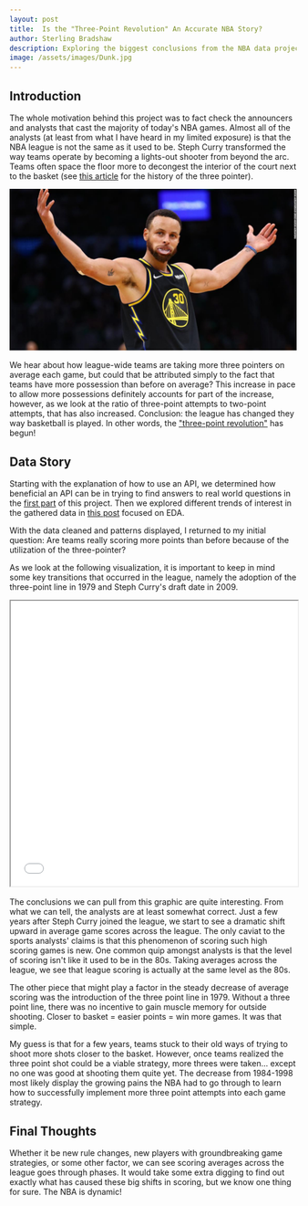 ```yaml
---
layout: post
title:  Is the "Three-Point Revolution" An Accurate NBA Story?
author: Sterling Bradshaw
description: Exploring the biggest conclusions from the NBA data project
image: /assets/images/Dunk.jpg
---
```


## Introduction
The whole motivation behind this project was to fact check the announcers and analysts that cast the majority of today's NBA games. Almost all of the analysts (at least from what I have heard in my limited exposure) is that the NBA league is not the same as it used to be. Steph Curry transformed the way teams operate by becoming a lights-out shooter from beyond the arc. Teams often space the floor more to decongest the interior of the court next to the basket (see [this article](https://www.thehoopsgeek.com/history-three-pointer/) for the history of the three pointer).

![Steph](https://raw.githubusercontent.com/sterling-bradshaw/my386blog/main/assets/images/Steph.jpg)

We hear about how league-wide teams are taking more three pointers on average each game, but could that be attributed simply to the fact that teams have more possession than before on average? This increase in pace to allow more possessions definitely accounts for part of the increase, however, as we look at the ratio of three-point attempts to two-point attempts, that has also increased. Conclusion: the league has changed they way basketball is played. In other words, the ["three-point revolution"](https://www.nba.com/news/3-point-era-nba-75) has begun!



## Data Story
Starting with the explanation of how to use an API, we determined how beneficial an API can be in trying to find answers to real world questions in the [first part](https://sterling-bradshaw.github.io/my386blog/2023/03/15/Data-Gather.html) of this project. Then we explored different trends of interest in the gathered data in [this post](https://sterling-bradshaw.github.io/my386blog/2023/03/31/EDA.html) focused on EDA.

With the data cleaned and patterns displayed, I returned to my initial question: Are teams really scoring more points than before because of the utilization of the three-pointer?

As we look at the following visualization, it is important to keep in mind some key transitions that occurred in the league, namely the adoption of the three-point line in 1979 and Steph Curry's draft date in 2009.

<iframe
  src="{{site.url}}/{{site.baseurl}}/assets/images/Final.html"
  style="width:100%; height:500px;"
></iframe>

The conclusions we can pull from this graphic are quite interesting. From what we can tell, the analysts are at least somewhat correct. Just a few years after Steph Curry joined the league, we start to see a dramatic shift upward in average game scores across the league. The only caviat to the sports analysts' claims is that this phenomenon of scoring such high scoring games is new. One common quip amongst analysts is that the level of scoring isn't like it used to be in the 80s. Taking averages across the league, we see that league scoring is actually at the same level as the 80s.

The other piece that might play a factor in the steady decrease of average scoring was the introduction of the three point line in 1979. Without a three point line, there was no incentive to gain muscle memory for outside shooting. Closer to basket = easier points = win more games. It was that simple. 

My guess is that for a few years, teams stuck to their old ways of trying to shoot more shots closer to the basket. However, once teams realized the three point shot could be a viable strategy, more threes were taken... except no one was good at shooting them quite yet. The decrease from 1984-1998 most likely display the growing pains the NBA had to go through to learn how to successfully implement more three point attempts into each game strategy.

## Final Thoughts
Whether it be new rule changes, new players with groundbreaking game strategies, or some other factor, we can see scoring averages across the league goes through phases. It would take some extra digging to find out exactly what has caused these big shifts in scoring, but we know one thing for sure. The NBA is dynamic!